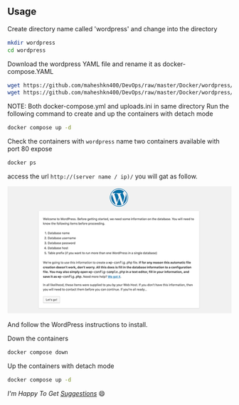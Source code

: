 ## Usage
Create directory name called 'wordpress' and change into the directory
~~~sh
mkdir wordpress
cd wordpress
~~~
Download the wordpress YAML file and rename it as docker-compose.YAML
~~~sh
wget https://github.com/maheshkn400/DevOps/raw/master/Docker/wordpress/upload-limit/docker-compose.yml
wget https://github.com/maheshkn400/DevOps/raw/master/Docker/wordpress/upload-limit/uploads.ini
~~~
NOTE: Both docker-compose.yml and uploads.ini in same directory
Run the following command to create and up the containers with detach mode
~~~sh
docker compose up -d
~~~
Check the containers with `wordpress` name two containers available with port 80 expose
~~~sh
docker ps
~~~
access the url `http://(server name / ip)/` you will gat as follow.

![wordpress installpage](../../img/wp-installpage.png)

And follow the WordPress instructions to install.

Down the containers
~~~sh
docker compose down
~~~
Up the containers with detach mode
~~~sh
docker compose up -d
~~~


_I'm Happy To Get [Suggestions](https://forms.gle/UPiN8UrHikj9UR5UA)_ :smile:
